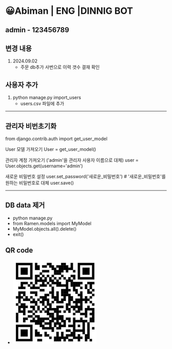 # 😀Abiman | ENG |DINNIG BOT 

admin - 123456789
---
## 변경 내용
1. 2024.09.02
	- 주문 db추가 사번으로 이력 갯수 결재 확인

## 사용자 추가
1. python manage.py import_users
	- users.csv 파일에 추가

---
## 관리자 비번초기화
from django.contrib.auth import get_user_model

User 모델 가져오기
User = get_user_model()

관리자 계정 가져오기 ('admin'을 관리자 사용자 이름으로 대체)
user = User.objects.get(username='admin')

새로운 비밀번호 설정
user.set_password('새로운_비밀번호')  # '새로운_비밀번호'를 원하는 비밀번호로 대체
user.save()

---

## DB data 제거
 - python manage.py
 - from Ramen.models import MyModel
 - MyModel.objects.all().delete()
 - exit()

## QR code

 - ![alt text](image.png)